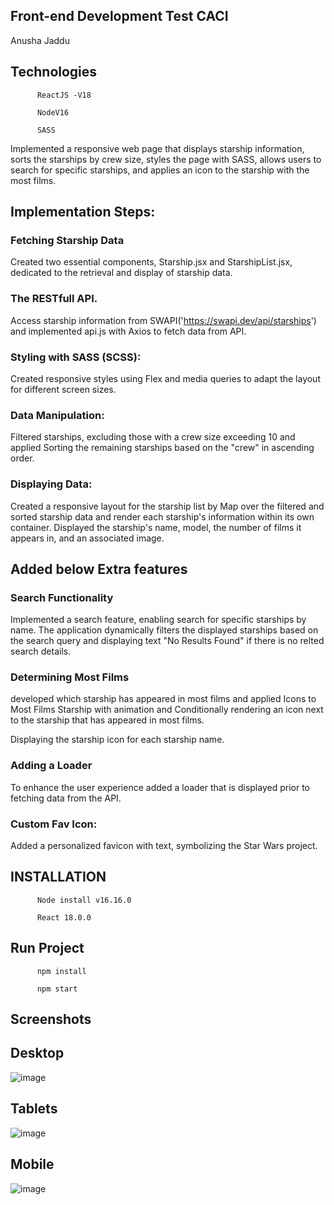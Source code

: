  ## Front-end Development Test CACI
 Anusha Jaddu

## Technologies

          ReactJS -V18

          NodeV16 

          SASS

          
Implemented a responsive web page that displays starship information, sorts the starships by crew size, styles the page with SASS, allows users to search for specific starships, and applies an icon to the starship with the most films. 

## Implementation Steps:

### Fetching Starship Data

Created two essential components, Starship.jsx and StarshipList.jsx, dedicated to the retrieval and display of starship data.

### The RESTfull API.
Access starship information from SWAPI('https://swapi.dev/api/starships') and implemented api.js with Axios to fetch data from API.

### Styling with SASS (SCSS):

Created responsive styles using Flex and media queries to adapt the layout for different screen sizes.

###  Data Manipulation:

Filtered starships, excluding those with a crew size exceeding 10 and applied Sorting the remaining starships based on the "crew" in ascending order.

### Displaying Data:

Created a responsive layout for the starship list by Map over the filtered and sorted starship data and render each starship's information within its own container.
Displayed the starship's name, model, the number of films it appears in, and an associated image.

##  Added below Extra features

###  Search Functionality

Implemented a search feature, enabling search for specific starships by name. The application dynamically filters the displayed starships based on the search query and displaying text "No Results Found" if there is no relted search details.

### Determining Most Films

developed which starship has appeared in most films and applied Icons to Most Films Starship with animation and Conditionally rendering an icon next to the starship that has appeared in most films.

Displaying the starship icon for each starship name.

###  Adding a Loader

To enhance the user experience added a loader that is displayed prior to fetching data from the API. 

### Custom Fav Icon:
Added a personalized favicon with text, symbolizing the Star Wars project.

## INSTALLATION

          Node install v16.16.0 

          React 18.0.0 
          

## Run Project

          npm install

          npm start

## Screenshots
## Desktop
![image](https://github.com/JadduAnusha/Starwars/assets/147032333/1208689c-19ef-47b6-bc3d-ea4c947b1fa8)


## Tablets
![image](https://github.com/JadduAnusha/Starwars/assets/147032333/43cff309-3ee8-4c8b-a372-b8b8d23e6cd8)


## Mobile

![image](https://github.com/JadduAnusha/Starwars/assets/147032333/7701b990-be96-4b30-8b0e-d7feab5af853)


